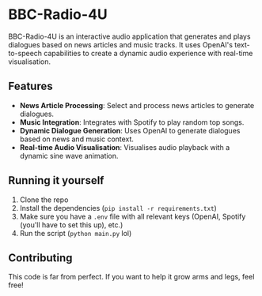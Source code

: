 # BBC-Radio-4U

BBC-Radio-4U is an interactive audio application that generates and plays dialogues based on news articles and music tracks. It uses OpenAI's text-to-speech capabilities to create a dynamic audio experience with real-time visualisation.

## Features

- **News Article Processing**: Select and process news articles to generate dialogues.
- **Music Integration**: Integrates with Spotify to play random top songs.
- **Dynamic Dialogue Generation**: Uses OpenAI to generate dialogues based on news and music context.
- **Real-time Audio Visualisation**: Visualises audio playback with a dynamic sine wave animation.

## Running it yourself

1. Clone the repo
2. Install the dependencies (`pip install -r requirements.txt`)
3. Make sure you have a `.env` file with all relevant keys (OpenAI, Spotify (you'll have to set this up), etc.)
4. Run the script (`python main.py` lol)

## Contributing

This code is far from perfect. If you want to help it grow arms and legs, feel free!
